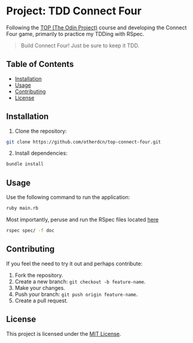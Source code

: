 # Project: TDD Connect Four
Following the [TOP (The Odin Project)](https://www.theodinproject.com/lessons/ruby-connect-four#project-tdd-connect-four) course and developing the Connect Four game, primarily to practice my TDDing with RSpec.
> Build Connect Four! Just be sure to keep it TDD.

## Table of Contents
- [Installation](#installation)
- [Usage](#usage)
- [Contributing](#contributing)
- [License](#license)

## Installation
1. Clone the repository:
```bash
git clone https://github.com/otherdcn/top-connect-four.git
```

2. Install dependencies:
```bash
bundle install
```

## Usage
Use the following command to run the application:
```bash
ruby main.rb
```

Most importantly, peruse and run the RSpec files located [here](spec/)
```bash
rspec spec/ -f doc
```

## Contributing
If you feel the need to try it out and perhaps contribute:
1. Fork the repository.
2. Create a new branch: `git checkout -b feature-name`.
3. Make your changes.
4. Push your branch: `git push origin feature-name`.
5. Create a pull request.

## License
This project is licensed under the [MIT License](LICENSE).


